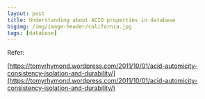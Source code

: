```yaml
---
layout: post
title: Understanding about ACID properties in database
bigimg: /img/image-header/california.jpg
tags: [database]
---
```






Refer:

[https://tomyrhymond.wordpress.com/2011/10/01/acid-automicity-consistency-isolation-and-durability/](https://tomyrhymond.wordpress.com/2011/10/01/acid-automicity-consistency-isolation-and-durability/)